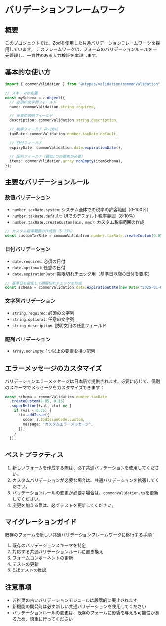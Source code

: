 # バリデーションフレームワーク

## 概要

このプロジェクトでは、Zodを使用した共通バリデーションフレームワークを採用しています。
このフレームワークは、フォームのバリデーションルールを一元管理し、一貫性のある入力検証を実現します。

## 基本的な使い方

```typescript
import { commonValidation } from "@/types/validation/commonValidation";

// スキーマの定義
const mySchema = z.object({
  // 必須の文字列フィールド
  name: commonValidation.string.required,

  // 任意の説明フィールド
  description: commonValidation.string.description,

  // 税率フィールド（8-10%）
  taxRate: commonValidation.number.taxRate.default,

  // 日付フィールド
  expiryDate: commonValidation.date.expirationDate(),

  // 配列フィールド（最低1つの要素が必要）
  items: commonValidation.array.nonEmpty(itemSchema),
});
```

## 主要なバリデーションルール

### 数値バリデーション

- `number.taxRate.system`: システム全体での税率の許容範囲（0-100%）
- `number.taxRate.default`: UIでのデフォルト税率範囲（8-10%）
- `number.taxRate.createCustom(min, max)`: カスタム税率範囲の作成

```typescript
// カスタム税率範囲の作成例（5-15%）
const customTaxRate = commonValidation.number.taxRate.createCustom(0.05, 0.15);
```

### 日付バリデーション

- `date.required`: 必須の日付
- `date.optional`: 任意の日付
- `date.expirationDate`: 期限切れチェック用（基準日以降の日付を要求）

```typescript
// 基準日を指定して期限切れチェックを作成
const schema = commonValidation.date.expirationDate(new Date("2025-01-01"));
```

### 文字列バリデーション

- `string.required`: 必須の文字列
- `string.optional`: 任意の文字列
- `string.description`: 説明文用の任意フィールド

### 配列バリデーション

- `array.nonEmpty`: 1つ以上の要素を持つ配列

## エラーメッセージのカスタマイズ

バリデーションエラーメッセージは日本語で提供されます。必要に応じて、個別のスキーマでメッセージをカスタマイズできます：

```typescript
const schema = commonValidation.number.taxRate
  .createCustom(0.05, 0.15)
  .superRefine((val, ctx) => {
    if (val < 0.05) {
      ctx.addIssue({
        code: z.ZodIssueCode.custom,
        message: "カスタムエラーメッセージ",
      });
    }
  });
```

## ベストプラクティス

1. 新しいフォームを作成する際は、必ず共通バリデーションを使用してください。
2. カスタムバリデーションが必要な場合は、共通バリデーションを拡張してください。
3. バリデーションルールの変更が必要な場合は、`commonValidation.ts`を更新してください。
4. 変更を加える際は、必ずテストを更新してください。

## マイグレーションガイド

既存のフォームを新しい共通バリデーションフレームワークに移行する手順：

1. 既存のバリデーションスキーマを特定
2. 対応する共通バリデーションルールに置き換え
3. フォームコンポーネントの更新
4. テストの更新
5. E2Eテストの確認

## 注意事項

- 非推奨の古いバリデーションモジュールは段階的に廃止されます
- 新機能の開発時は必ず新しい共通バリデーションを使用してください
- バリデーションルールの変更は、既存のフォームに影響を与える可能性があるため、慎重に行ってください

